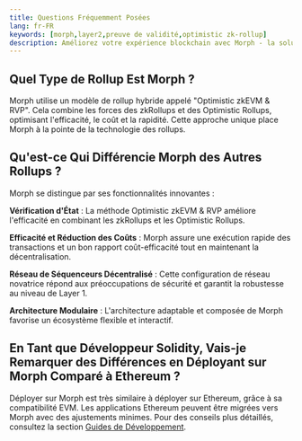 ```yaml
---
title: Questions Fréquemment Posées
lang: fr-FR
keywords: [morph,layer2,preuve de validité,optimistic zk-rollup]
description: Améliorez votre expérience blockchain avec Morph - la solution optimistic zk-rollup sécurisée, décentralisée et performante. Essayez-le maintenant !
---
```


## Quel Type de Rollup Est Morph ?

Morph utilise un modèle de rollup hybride appelé "Optimistic zkEVM & RVP". Cela combine les forces des zkRollups et des Optimistic Rollups, optimisant l'efficacité, le coût et la rapidité. Cette approche unique place Morph à la pointe de la technologie des rollups.

## Qu'est-ce Qui Différencie Morph des Autres Rollups ?

Morph se distingue par ses fonctionnalités innovantes :

**Vérification d'État** : La méthode Optimistic zkEVM & RVP améliore l'efficacité en combinant les zkRollups et les Optimistic Rollups.

**Efficacité et Réduction des Coûts** : Morph assure une exécution rapide des transactions et un bon rapport coût-efficacité tout en maintenant la décentralisation.

**Réseau de Séquenceurs Décentralisé** : Cette configuration de réseau novatrice répond aux préoccupations de sécurité et garantit la robustesse au niveau de Layer 1.

**Architecture Modulaire** : L'architecture adaptable et composée de Morph favorise un écosystème flexible et interactif.

## En Tant que Développeur Solidity, Vais-je Remarquer des Différences en Déployant sur Morph Comparé à Ethereum ?

Déployer sur Morph est très similaire à déployer sur Ethereum, grâce à sa compatibilité EVM. Les applications Ethereum peuvent être migrées vers Morph avec des ajustements minimes. Pour des conseils plus détaillés, consultez la section [Guides de Développement](../build-on-morph/build-on-morph/2-development-setup.md).
